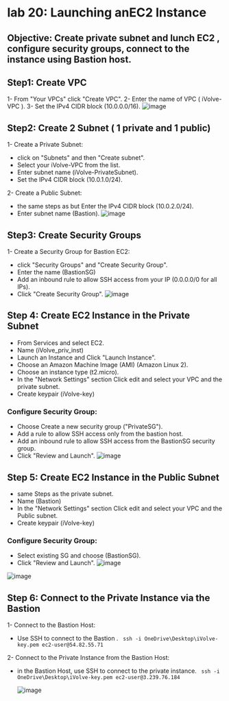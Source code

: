# lab 20: Launching anEC2 Instance
## Objective: Create private subnet and lunch EC2 , configure security groups, connect to the instance using Bastion host.

## Step1: Create VPC 
1- From "Your VPCs" click "Create VPC".
2- Enter the name of VPC ( iVolve-VPC ).
3- Set the IPv4 CIDR block (10.0.0.0/16).
 ![image](https://github.com/ramy282/iVolve_OJT/assets/60857262/7c750986-055b-488a-b789-fb029a1bbbe9)

## Step2: Create 2 Subnet ( 1 private and 1 public)
1- Create a Private Subnet:
- click on "Subnets" and then "Create subnet".
- Select your iVolve-VPC from the list.
- Enter subnet name (iVolve-PrivateSubnet).
- Set the IPv4 CIDR block (10.0.1.0/24).
  
2- Create a Public Subnet:
- the same steps as but Enter the IPv4 CIDR block (10.0.2.0/24).
- Enter subnet name (Bastion).
  ![image](https://github.com/ramy282/iVolve_OJT/assets/60857262/0040ae67-9d97-4277-8b3e-ffb2f3aa8298)

## Step3: Create Security Groups
1- Create a Security Group for Bastion EC2:

- click "Security Groups" and "Create Security Group".
- Enter the name (BastionSG)
- Add an inbound rule to allow SSH access from your IP (0.0.0.0/0 for all IPs).
- Click "Create Security Group".
![image](https://github.com/ramy282/iVolve_OJT/assets/60857262/5f1312eb-b3c1-4dda-a740-db4e7483f0c5)

## Step 4: Create EC2 Instance in the Private Subnet
- From Services and select EC2.
-  Name (iVolve_priv_inst)
- Launch an Instance and Click "Launch Instance".
- Choose an Amazon Machine Image (AMI) (Amazon Linux 2).
- Choose an instance type (t2.micro).
- In the "Network Settings" section Click edit and select your VPC and the private subnet.
- Create keypair (iVolve-key)
### Configure Security Group:
- Choose Create a new security group ("PrivateSG").
- Add a rule to allow SSH access only from the bastion host.
- Add an inbound rule to allow SSH access from the BastionSG security group.
- Click "Review and Launch".
![image](https://github.com/ramy282/iVolve_OJT/assets/60857262/e2a399f2-0d80-4f0a-b356-bc7b59040444)

## Step 5: Create EC2 Instance in the Public Subnet
- same Steps as the private subnet.
- Name (Bastion)
- In the "Network Settings" section Click edit and select your VPC and the  Public subnet.
- Create keypair (iVolve-key)
### Configure Security Group:
- Select existing SG and choose (BastionSG).
- Click "Review and Launch".
 ![image](https://github.com/ramy282/iVolve_OJT/assets/60857262/2b81f2bb-ba53-43d3-ba7c-1a64842d6e7a)

![image](https://github.com/ramy282/iVolve_OJT/assets/60857262/4d4e9148-fcee-4194-8d79-b319c8aa820a)

## Step 6: Connect to the Private Instance via the Bastion
1- Connect to the Bastion Host:
- Use SSH to connect to the Bastion . ` ssh -i OneDrive\Desktop\iVolve-key.pem ec2-user@54.82.55.71`
  
2- Connect to the Private Instance from the Bastion Host:
- in the Bastion Host, use SSH to connect to the private instance. ` ssh -i OneDrive\Desktop\iVolve-key.pem ec2-user@3.239.76.184`
  
  ![image](https://github.com/ramy282/iVolve_OJT/assets/60857262/3fbd65ab-1ea9-4fc6-b405-6d8fb6df52b0)

